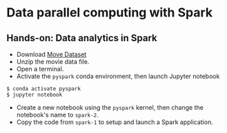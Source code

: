 # Data parallel computing with Spark


## Hands-on: Data analytics in Spark

- Download [Move Dataset](https://www.cs.wcupa.edu/lngo/data/ml-latest.zip)
- Unzip the movie data file. 
- Open a terminal. 
- Activate the `pyspark` conda environment, then launch Jupyter notebook

~~~
$ conda activate pyspark
$ jupyter notebook
~~~ 


- Create a new notebook using the `pyspark` kernel, then change the notebook's 
name to `spark-2`. 
- Copy the code from `spark-1` to setup and launch a Spark application. 

